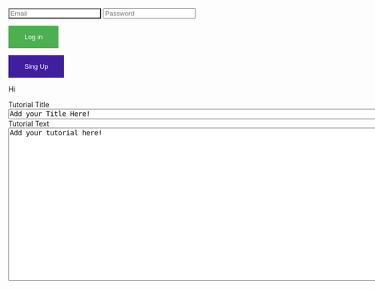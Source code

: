 

<!-- The core Firebase JS SDK is always required and must be listed first -->
<script src="https://www.gstatic.com/firebasejs/7.22.0/firebase-app.js"></script>


<script src="https://www.gstatic.com/firebasejs/7.22.0/firebase-auth.js"></script>


<!-- TODO: Add SDKs for Firebase products that you want to use
     https://firebase.google.com/docs/web/setup#available-libraries -->
<script src="https://www.gstatic.com/firebasejs/7.22.0/firebase-analytics.js"></script>

<script>
  // Your web app's Firebase configuration
  // For Firebase JS SDK v7.20.0 and later, measurementId is optional
  var firebaseConfig = {
    apiKey: "AIzaSyBoHkYnORpBCQJrqR8GzDtW4Iz_6GJpHuQ",
    authDomain: "apollo-bb64b.firebaseapp.com",
    databaseURL: "https://apollo-bb64b.firebaseio.com",
    projectId: "apollo-bb64b",
    storageBucket: "apollo-bb64b.appspot.com",
    messagingSenderId: "544817195656",
    appId: "1:544817195656:web:735acb42a3cfcbee6a0d3d",
    measurementId: "G-HFZHHRFKJ9"
  };
  // Initialize Firebase
  firebase.initializeApp(firebaseConfig);
  firebase.analytics();

  const auth = firebase.auth();

  function singUp(){
      var email = document.getElementById("txtEmail");
      var password = document.getElementById("txtPassword");

      const promise = auth.createUserWithEmailAndPassword(email.value,password.value);
      promise.catch(e => alert(e.message));

      alert("Signed UP");
  }


  function Login(){
      var email    = document.getElementById("txtEmail");
      var password = document.getElementById("txtPassword");

      const promise = auth.signInWithEmailAndPassword(email.value,password.value);
      promise.catch(e => alert(e.message));

      alert("Logged In as: " + email.value);

  }

  auth.onAuthStateChanged(function(user){
      if(user){
      document.getElementById("Form").innerHTML = 5 + 6;

      }else{
          alert("No active User")
          document.getElementById("Form").innerHTML = "HI";

      }
  });
</script>

<div> 

<input  id="txtEmail"    type="email"     placeholder="Email"  style="border-style: outset;">
<input  id="txtPassword" type="password"  placeholder="Password">

<button onclick="Login()" id="btnLogin"    style="background-color: #4CAF50;border: none;color: white;padding: 15px 32px;text-align: center;display: inline-block font-size: 16px;"> Log in  </button>

<button onclick="singUp()" id="btnLogin"    style="
 background-color: #401F9F;border: none;color: white;padding: 15px 32px;text-align: center;display: inline-block font-size: 16px;"> Sing Up </button>
<p id="Form"> Hi </p>

</div>


<div>
<label for="tutorialtitle">Tutorial Title</label>
</div>
<div>


<textarea id="tutorialtitle" name="tutorialtitle" rows="1" cols="100">
Add your Title Here!
</textarea>
</div>


<div>
<label for="tutorialtext">Tutorial Text</label>
</div>
<div>


<textarea id="tutorialtext" name="tutorialtext" rows="20" cols="100">
Add your tutorial here!
</textarea>
</div>
